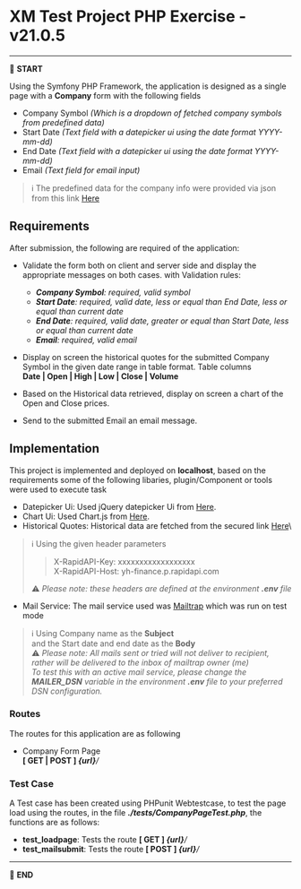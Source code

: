 # XM Test Project PHP Exercise - v21.0.5

---

:scroll: **START**


Using the Symfony PHP Framework, the application is designed as a single page with a **Company** form with the following fields
* Company Symbol _(Which is a dropdown of fetched company symbols from predefined data)_
* Start Date _(Text field with a datepicker ui using the date format YYYY-mm-dd)_
* End Date _(Text field with a datepicker ui using the date format YYYY-mm-dd)_
* Email _(Text field for email input)_  
> ℹ️ The predefined data for the company info were provided via json from this link [Here](https://pkgstore.datahub.io/core/nasdaq-listings/nasdaq-listed_json/data/a5bc7580d6176d60ac0b2142ca8d7df6/nasdaq-listed_json.json)

## Requirements
After submission, the following are required of the application:
* Validate the form both on client and server side and display the appropriate messages on both cases. with Validation rules:
  - _**Company Symbol**: required, valid symbol_
  - _**Start Date**: required, valid date, less or equal than End Date, less or equal than current date_
  - _**End Date**: required, valid date, greater or equal than Start Date, less or equal than current date_
  - _**Email**: required, valid email_  
 
* Display on screen the historical quotes for the submitted Company Symbol in the given date range in table format. Table columns\
**Date | Open | High | Low | Close | Volume**

* Based on the Historical data retrieved, display on screen a chart of the Open and Close prices.

* Send to the submitted Email an email message.

## Implementation
This project is implemented and deployed on **localhost**, based on the requirements some of the following libaries, plugin/Component or tools were used to execute task
* Datepicker Ui: Used jQuery datepicker Ui from [Here](http://jqueryui.com/datepicker/).
* Chart Ui: Used Chart.js from [Here](https://www.chartjs.org/).
* Historical Quotes: Historical data are fetched from the secured link [Here](https://yh-finance.p.rapidapi.com/stock/v3/get-historical-data?symbol=AMRN&region=US)\
> ℹ️ Using the given header parameters  
>> X-RapidAPI-Key: xxxxxxxxxxxxxxxxxx  
>> X-RapidAPI-Host: yh-finance.p.rapidapi.com  
>
> ⚠️ _Please note: these headers are defined at the environment **.env** file_
* Mail Service: The mail service used was [Mailtrap](https://mailtrap.io/home) which was run on test mode
> ℹ️ Using Company name as the **Subject**  
> and the Start date and end date as the **Body**  
> ⚠️ _Please note: All mails sent or tried will not deliver to recipient, rather will be delivered to the inbox of mailtrap owner (me)_  
> _To test this with an active mail service, please change the **MAILER_DSN** variable in the environment **.env** file to your preferred DSN configuration._

### Routes
The routes for this application are as following
* Company Form Page\
**[ GET | POST ] _{url}_**_/_

### Test Case
A Test case has been created using PHPunit Webtestcase, to test the page load using the routes, in the file _**./tests/CompanyPageTest.php**_, the functions are as follows:
* **test_loadpage**: Tests the route **[ GET ] _{url}_**_/_
* **test_mailsubmit**: Tests the route **[ POST ] _{url}_**_/_

---

:scroll: **END**
